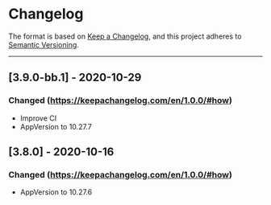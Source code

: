 # Changelog

The format is based on [Keep a Changelog](https://keepachangelog.com/en/1.0.0/), and this project adheres to [Semantic Versioning](https://semver.org/spec/v2.0.0.html).

---

## [3.9.0-bb.1] - 2020-10-29
### Changed (https://keepachangelog.com/en/1.0.0/#how)
- Improve CI
- AppVersion to 10.27.7

## [3.8.0] - 2020-10-16
### Changed (https://keepachangelog.com/en/1.0.0/#how)
- AppVersion to 10.27.6
